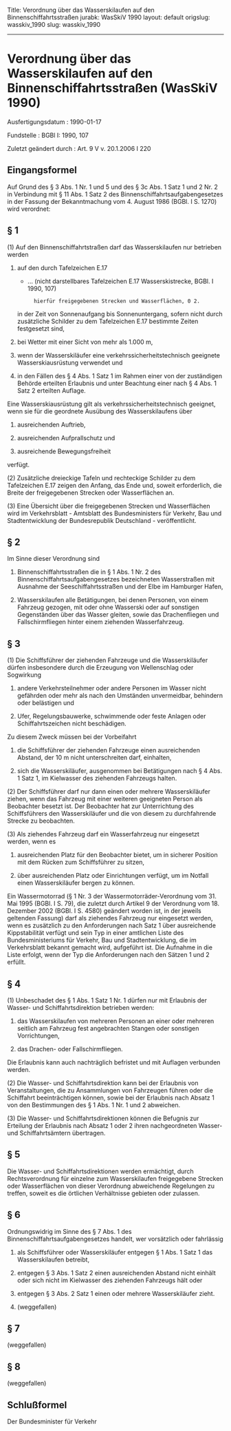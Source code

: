 Title: Verordnung über das Wasserskilaufen auf den Binnenschiffahrtsstraßen
jurabk: WasSkiV 1990
layout: default
origslug: wasskiv_1990
slug: wasskiv_1990

---

# Verordnung über das Wasserskilaufen auf den Binnenschiffahrtsstraßen (WasSkiV 1990)

Ausfertigungsdatum
:   1990-01-17

Fundstelle
:   BGBl I: 1990, 107

Zuletzt geändert durch
:   Art. 9 V v. 20.1.2006 I 220


## Eingangsformel

Auf Grund des § 3 Abs. 1 Nr. 1 und 5 und des § 3c Abs. 1 Satz 1 und 2
Nr. 2 in Verbindung mit § 11 Abs. 1 Satz 2 des
Binnenschiffahrtsaufgabengesetzes in der Fassung der Bekanntmachung
vom 4. August 1986 (BGBl. I S. 1270) wird verordnet:


## § 1

(1) Auf den Binnenschiffahrtstraßen darf das Wasserskilaufen nur
betrieben werden

1.  auf den durch Tafelzeichen E.17

    *
        ... (nicht darstellbares Tafelzeichen E.17 Wasserskistrecke, BGBl. I 1990,
            107)

            hierfür freigegebenen Strecken und Wasserflächen, 0 2.







    in der Zeit von Sonnenaufgang bis Sonnenuntergang, sofern nicht durch
    zusätzliche Schilder zu dem Tafelzeichen E.17 bestimmte Zeiten
    festgesetzt sind,


3.  bei Wetter mit einer Sicht von mehr als 1.000 m,


4.  wenn der Wasserskiläufer eine verkehrssicherheitstechnisch geeignete
    Wasserskiausrüstung verwendet und


5.  in den Fällen des § 4 Abs. 1 Satz 1 im Rahmen einer von der
    zuständigen Behörde erteilten Erlaubnis und unter Beachtung einer nach
    § 4 Abs. 1 Satz 2 erteilten Auflage.



Eine Wasserskiausrüstung gilt als verkehrssicherheitstechnisch
geeignet, wenn sie für die geordnete Ausübung des Wasserskilaufens
über

1.  ausreichenden Auftrieb,


2.  ausreichenden Aufprallschutz und


3.  ausreichende Bewegungsfreiheit



verfügt.

(2) Zusätzliche dreieckige Tafeln und rechteckige Schilder zu dem
Tafelzeichen E.17 zeigen den Anfang, das Ende und, soweit
erforderlich, die Breite der freigegebenen Strecken oder Wasserflächen
an.

(3) Eine Übersicht über die freigegebenen Strecken und Wasserflächen
wird im Verkehrsblatt - Amtsblatt des Bundesministers für Verkehr, Bau
und Stadtentwicklung der Bundesrepublik Deutschland - veröffentlicht.


## § 2

Im Sinne dieser Verordnung sind

1.  Binnenschiffahrtsstraßen die in § 1 Abs. 1 Nr. 2 des
    Binnenschiffahrtsaufgabengesetzes bezeichneten Wasserstraßen mit
    Ausnahme der Seeschiffahrtsstraßen und der Elbe im Hamburger Hafen,


2.  Wasserskilaufen alle Betätigungen, bei denen Personen, von einem
    Fahrzeug gezogen, mit oder ohne Wasserski oder auf sonstigen
    Gegenständen über das Wasser gleiten, sowie das Drachenfliegen und
    Fallschirmfliegen hinter einem ziehenden Wasserfahrzeug.





## § 3

(1) Die Schiffsführer der ziehenden Fahrzeuge und die Wasserskiläufer
dürfen insbesondere durch die Erzeugung von Wellenschlag oder
Sogwirkung

1.  andere Verkehrsteilnehmer oder andere Personen im Wasser nicht
    gefährden oder mehr als nach den Umständen unvermeidbar, behindern
    oder belästigen und


2.  Ufer, Regelungsbauwerke, schwimmende oder feste Anlagen oder
    Schiffahrtszeichen nicht beschädigen.



Zu diesem Zweck müssen bei der Vorbeifahrt

1.  die Schiffsführer der ziehenden Fahrzeuge einen ausreichenden Abstand,
    der 10 m nicht unterschreiten darf, einhalten,


2.  sich die Wasserskiläufer, ausgenommen bei Betätigungen nach § 4 Abs. 1
    Satz 1, im Kielwasser des ziehenden Fahrzeugs halten.




(2) Der Schiffsführer darf nur dann einen oder mehrere Wasserskiläufer
ziehen, wenn das Fahrzeug mit einer weiteren geeigneten Person als
Beobachter besetzt ist. Der Beobachter hat zur Unterrichtung des
Schiffsführers den Wasserskiläufer und die von diesem zu durchfahrende
Strecke zu beobachten.

(3) Als ziehendes Fahrzeug darf ein Wasserfahrzeug nur eingesetzt
werden, wenn es

1.  ausreichenden Platz für den Beobachter bietet, um in sicherer Position
    mit dem Rücken zum Schiffsführer zu sitzen,


2.  über ausreichenden Platz oder Einrichtungen verfügt, um im Notfall
    einen Wasserskiläufer bergen zu können.



Ein Wassermotorrad (§ 1 Nr. 3 der Wassermotorräder-Verordnung vom 31.
Mai 1995 (BGBl. I S. 79), die zuletzt durch Artikel 9 der Verordnung
vom 18. Dezember 2002 (BGBl. I S. 4580) geändert worden ist, in der
jeweils geltenden Fassung) darf als ziehendes Fahrzeug nur eingesetzt
werden, wenn es zusätzlich zu den Anforderungen nach Satz 1 über
ausreichende Kippstabilität verfügt und sein Typ in einer amtlichen
Liste des Bundesministeriums für Verkehr, Bau und Stadtentwicklung,
die im Verkehrsblatt bekannt gemacht wird, aufgeführt ist. Die
Aufnahme in die Liste erfolgt, wenn der Typ die Anforderungen nach den
Sätzen 1 und 2 erfüllt.


## § 4

(1) Unbeschadet des § 1 Abs. 1 Satz 1 Nr. 1 dürfen nur mit Erlaubnis
der Wasser- und Schiffahrtsdirektion betrieben werden:

1.  das Wasserskilaufen von mehreren Personen an einer oder mehreren
    seitlich am Fahrzeug fest angebrachten Stangen oder sonstigen
    Vorrichtungen,


2.  das Drachen- oder Fallschirmfliegen.



Die Erlaubnis kann auch nachträglich befristet und mit Auflagen
verbunden werden.

(2) Die Wasser- und Schiffahrtsdirektion kann bei der Erlaubnis von
Veranstaltungen, die zu Ansammlungen von Fahrzeugen führen oder die
Schiffahrt beeinträchtigen können, sowie bei der Erlaubnis nach Absatz
1 von den Bestimmungen des § 1 Abs. 1 Nr. 1 und 2 abweichen.

(3) Die Wasser- und Schiffahrtsdirektionen können die Befugnis zur
Erteilung der Erlaubnis nach Absatz 1 oder 2 ihren nachgeordneten
Wasser- und Schiffahrtsämtern übertragen.


## § 5

Die Wasser- und Schiffahrtsdirektionen werden ermächtigt, durch
Rechtsverordnung für einzelne zum Wasserskilaufen freigegebene
Strecken oder Wasserflächen von dieser Verordnung abweichende
Regelungen zu treffen, soweit es die örtlichen Verhältnisse gebieten
oder zulassen.


## § 6

Ordnungswidrig im Sinne des § 7 Abs. 1 des
Binnenschiffahrtsaufgabengesetzes handelt, wer vorsätzlich oder
fahrlässig

1.  als Schiffsführer oder Wasserskiläufer entgegen § 1 Abs. 1 Satz 1 das
    Wasserskilaufen betreibt,


2.  entgegen § 3 Abs. 1 Satz 2 einen ausreichenden Abstand nicht einhält
    oder sich nicht im Kielwasser des ziehenden Fahrzeugs hält oder


3.  entgegen § 3 Abs. 2 Satz 1 einen oder mehrere Wasserskiläufer zieht.


4.  (weggefallen)





## § 7

(weggefallen)


## § 8

(weggefallen)


## Schlußformel

Der Bundesminister für Verkehr

